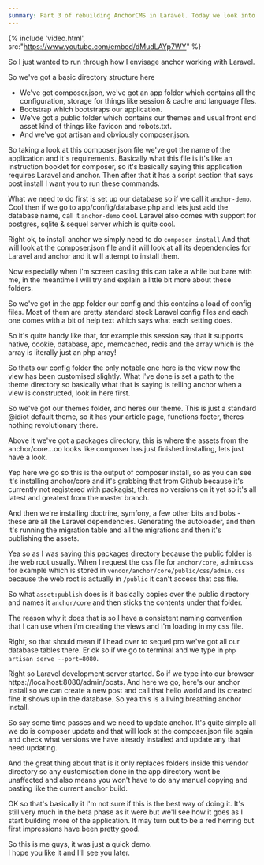 ```yaml
---
summary: Part 3 of rebuilding AnchorCMS in Laravel. Today we look into composer and how we should set it up
---
```


{% include 'video.html', src:"https://www.youtube.com/embed/dMudLAYp7WY" %}

So I just wanted to run through how I envisage anchor working with Laravel.

So we've got a basic directory structure here

- We've got composer.json, we've got an app folder which contains all the configuration, storage for things like
  session & cache and language files.
- Bootstrap which bootstraps our application.
- We've got a public folder which contains our themes and usual front end asset kind of things like favicon and robots.txt.
- And we've got artisan and obviously composer.json.

So taking a look at this composer.json file we've got the name of the application and it's requirements.
Basically what this file is it's like an instruction booklet for composer, so it's basically saying this application
requires Laravel and anchor.
Then after that it has a script section that says post install I want you to run these commands.

What we need to do first is set up our database so if we call it `anchor-demo`.
Cool then if we go to app/config/database.php and lets just add the database name, call it `anchor-demo` cool.
Laravel also comes with support for postgres, sqlite & sequel server which is quite cool.

Right ok, to install anchor we simply need to do `composer install`
And that will look at the composer.json file and it will look at all its dependencies for Laravel and anchor and it
will attempt to install them.

Now especially when I'm screen casting this can take a while but bare with me, in the meantime I will try and explain a
little bit more about these folders.

So we've got in the app folder our config and this contains a load of config files.
Most of them are pretty standard stock Laravel config files and each one comes with a bit of help text which says what
each setting does.

So it's quite handy like that, for example this session say that it supports native, cookie, database, apc, memcached,
redis and the array which is the array is literally just an php array!

So thats our config folder the only notable one here is the view now the view has been customised slightly.
What I've done is set a path to the theme directory so basically what that is saying is telling anchor when a view is
constructed, look in here first.

So we've got our themes folder, and heres our theme.
This is just a standard @idiot default theme, so it has your article page, functions footer, theres nothing
revolutionary there.

Above it we've got a packages directory, this is where the assets from the anchor/core...oo looks like composer has
just finished installing, lets just have a look.

Yep here we go so this is the output of composer install, so as you can see it's installing anchor/core and it's
grabbing that from Github because it's currently not registered with packagist, theres no versions on it yet so
it's all latest and greatest from the master branch.

And then we're installing doctrine, symfony, a few other bits and bobs - these are all the Laravel dependencies.
Generating the autoloader, and then it's running the migration table and all the migrations and then it's publishing
the assets.

Yea so as I was saying this packages directory because the public folder is the web root usually.
When I request the css file for `anchor/core`, admin.css for example which is stored in
`vendor/anchor/core/public/css/admin.css` because the web root is actually in `/public` it can't access that css file.

So what `asset:publish` does is it basically copies over the public directory and names it `anchor/core` and then
sticks the contents under that folder.

The reason why it does that is so I have a consistent naming convention that I can use when i'm creating the views
and i'm loading in my css file.

Right, so that should mean if I head over to sequel pro we've got all our database tables there.
Er ok so if we go to terminal and we type in `php artisan serve --port=8080`.

Right so Laravel development server started. So if we type into our browser https://localhost:8080/admin/posts.
And here we go, here's our anchor install so we can create a new post and call that hello world and its created
fine it shows up in the database. So yea this is a living breathing anchor install.

So say some time passes and we need to update anchor. It's quite simple all we do is composer update and that will
look at the composer.json file again and check what versions we have already installed and update any that need updating.

And the great thing about that is it only replaces folders inside this vendor directory so any customisation done in
the app directory wont be unaffected and also means you won't have to do any manual copying and pasting like the current
anchor build.

OK so that's basically it I'm not sure if this is the best way of doing it.
It's still very much in the beta phase as it were but we'll see how it goes as I start building more of the application.
It may turn out to be a red herring but first impressions have been pretty good.

So this is me guys, it was just a quick demo.<br/>
I hope you like it and I'll see you later.
